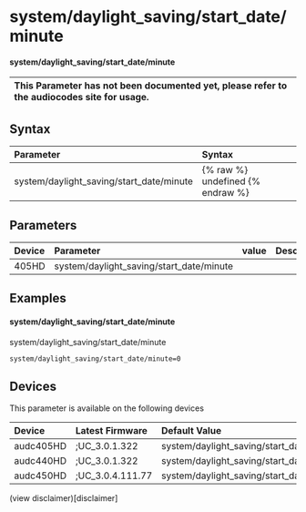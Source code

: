 ﻿---
description: system/daylight_saving/start_date/minute
search: false
---

# system/daylight_saving/start_date/minute

#### system/daylight_saving/start_date/minute


| This Parameter has not been documented yet, please refer to the audiocodes site for usage.  |
| :--- |

## Syntax
| Parameter | Syntax |
| :--- | :--- |
|system/daylight_saving/start_date/minute | {% raw %} undefined {% endraw %} |

## Parameters
|Device|Parameter|value|Description|
|:---|:---|:---|:---|
| 405HD | system/daylight_saving/start_date/minute |  |  |

## Examples
#### system/daylight_saving/start_date/minute

system/daylight_saving/start_date/minute

```
system/daylight_saving/start_date/minute=0
```

## Devices
This parameter is available on the following devices

| Device | Latest Firmware | Default Value |
|:---|:---|:---|
| audc405HD | ;UC_3.0.1.322 | system/daylight_saving/start_date/minute=0 
| audc440HD | ;UC_3.0.1.322 | system/daylight_saving/start_date/minute=0 
| audc450HD | ;UC_3.0.4.111.77 | system/daylight_saving/start_date/minute=0 

(view disclaimer)[disclaimer]
